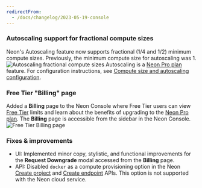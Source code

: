 ```yaml
---
redirectFrom:
  - /docs/changelog/2023-05-19-console
---
```


### Autoscaling support for fractional compute sizes

Neon's Autoscaling feature now supports fractional (1/4 and 1/2) minimum compute sizes. Previously, the minimum compute size for autoscaling was 1.
![Autoscaling fractional compute sizes](/docs/relnotes/fractional_compute_sizes.png)
Autoscaling is a [Neon Pro plan](/docs/introduction/pro-plan) feature. For configuration instructions, see [Compute size and autoscaling configuration](/docs/manage/computes#compute-size-and-autoscaling-configuration).

### Free Tier "Billing" page

Added a **Billing** page to the Neon Console where Free Tier users can view [Free Tier](/docs/introduction/free-tier) limits and learn about the benefits of upgrading to the [Neon Pro plan](/docs/introduction/pro-plan). The **Billing** page is accessible from the sidebar in the Neon Console.
![Free Tier Billing page](/docs/relnotes/free_tier_billing.jpg)

### Fixes & improvements

- UI: Implemented minor copy, stylistic, and functional improvements for the **Request Downgrade** modal accessed from the **Billing** page.
- API: Disabled `docker` as a compute provisioning option in the Neon [Create project](https://api-docs.neon.tech/reference/createproject) and [Create endpoint](https://api-docs.neon.tech/reference/createprojectendpoint) APIs. This option is not supported with the Neon cloud service.

